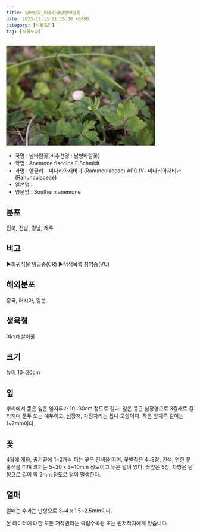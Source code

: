 ```yaml
---
title: 남바람꽃_비추천명남방바람꽃
date: 2023-12-13 01:15:30 +0800
category: [식물도감]
tag: [식물도감]
---
```




![남바람꽃[비추천명 : 남방바람꽃]](/assets/img/fileUpload/plants/basic/Ranunculaceae/Anemone/P000051776/P000051776_202205_1_th2.jpg)
- 국명 : 남바람꽃[비추천명 : 남방바람꽃]
- 학명 : Anemone flaccida F.Schmidt
- 과명 : 앵글러 - 미나리아재비과 (Ranunculaceae) APG Ⅳ- 미나리아재비과 (Ranunculaceae)
- 일본명 : 
- 영문명 : Southern anemone


## 분포
전북, 전남, 경남, 제주
## 비고
▶희귀식물 위급종(CR)
▶적색목록 취약종(VU)
## 해외분포
중국, 러시아, 일본
## 생육형
여러해살이풀
## 크기
높이 10~20cm
## 잎
뿌리에서 돋은 잎은 잎자루가 10~30cm 정도로 길다. 잎은 둥근 심장형으로 3갈래로 갈라지며 둔두 또는 예두이고, 심장저, 가장자리는 톱니 모양이다. 작은 잎자루 길이는 1~2mm이다.
## 꽃
4월에 개화, 줄기끝에 1~2개씩 피는 꽃은 흰색을 띠며, 꽃받침은 4~8장, 흰색, 연한 분홍색을 띠며 크기는 5~20 x 3~10mm 정도이고 누운 털이 있다. 꽃잎은 5장,  자방은 난형으로 길이 약 2mm 정도로 털이 밀생한다.
## 열매
열매는 수과는 난형으로 3~4 x 1.5~2.5mm이다.






본 데이터에 대한 모든 저작권리는 국립수목원 또는 원저작자에게 있습니다.
